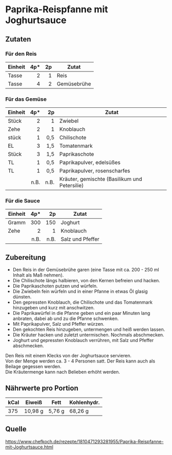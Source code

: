 # Paprika-Reispfanne mit Joghurtsauce

## Zutaten 

### Für den Reis
| Einheit | 4p* | 2p  | Zutat       |
| ------- | ---:| ---:| ----------- |
| Tasse   | 2   | 1   | Reis        |
| Tasse   | 4   | 2   | Gemüsebrühe |

### Für das Gemüse
| Einheit | 4p*  | 2p   | Zutat                                         |
| ------- | ----:| ----:| --------------------------------------------- |
| Stück   | 2    | 1    | Zwiebel                                       |
| Zehe    | 2    | 1    | Knoblauch                                     |
| stück   | 1    | 0,5  | Chilischote                                   |
| EL      | 3    | 1,5  | Tomatenmark                                   |
| Stück   | 3    | 1,5  | Paprikaschote                                 |
| TL      | 1    | 0,5  | Paprikapulver, edelsüßes                      |
| TL      | 1    | 0,5  | Paprikapulver, rosenscharfes                  |
|         | n.B. | n.B. | Kräuter, gemischte (Basilikum und Petersilie) |

### Für die Sauce
| Einheit | 4p*  | 2p   | Zutat            |
| ------- | ----:| ----:| ---------------- |
| Gramm   | 300  | 150  |	Joghurt          |
| Zehe    | 2    | 1    | Knoblauch        |
|         | n.B. | n.B. | Salz und Pfeffer |

## Zubereitung

+ Den Reis in der Gemüsebrühe garen (eine Tasse mit ca. 200 - 250 ml Inhalt als Maß nehmen).
+ Die Chilischote längs halbieren, von den Kernen befreien und hacken.
+ Die Paprikaschoten putzen und würfeln.
+ Die Zwiebeln fein würfeln und in einer Pfanne in etwas Öl glasig dünsten.
+ Den gepressten Knoblauch, die Chilischote und das Tomatenmark hinzugeben und kurz mit anschwitzen.
+ Die Paprikawürfel in die Pfanne geben und ein paar Minuten lang anbraten, dabei ab und zu die Pfanne schwenken.
+ Mit Paprikapulver, Salz und Pfeffer würzen.
+ Den gekochten Reis hinzugeben, untermengen und heiß werden lassen.
+ Die Kräuter hacken und zuletzt untermischen. Nochmals abschmecken.
+ Joghurt und gepressten Knoblauch verrühren, mit Salz und Pfeffer abschmecken.

Den Reis mit einem Klecks von der Joghurtsauce servieren.  
Von der Menge werden ca. 3 - 4 Personen satt. Der Reis kann auch als Beilage gegessen werden.  
Die Kräutermenge kann nach Belieben erhöht werden.

## Nährwerte pro Portion
| kCal | Eiweiß  | Fett   | Kohlenhydr. | 
| ---- | ------- | ------ | ----------- |
| 375  | 10,98 g | 5,76 g | 68,26 g     |


## Quelle
https://www.chefkoch.de/rezepte/1810471293281955/Paprika-Reispfanne-mit-Joghurtsauce.html

